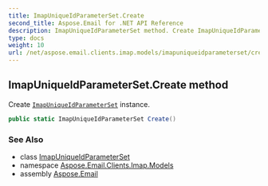 ```yaml
---
title: ImapUniqueIdParameterSet.Create
second_title: Aspose.Email for .NET API Reference
description: ImapUniqueIdParameterSet method. Create ImapUniqueIdParameterSet instance
type: docs
weight: 10
url: /net/aspose.email.clients.imap.models/imapuniqueidparameterset/create/
---
```

## ImapUniqueIdParameterSet.Create method

Create [`ImapUniqueIdParameterSet`](../) instance.

```csharp
public static ImapUniqueIdParameterSet Create()
```

### See Also

* class [ImapUniqueIdParameterSet](../)
* namespace [Aspose.Email.Clients.Imap.Models](../../imapuniqueidparameterset/)
* assembly [Aspose.Email](../../../)


